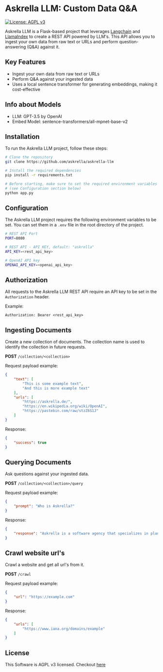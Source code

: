 # Askrella LLM: Custom Data Q&A

[![License: AGPL v3](https://img.shields.io/badge/License-AGPLv3-blue.svg)](https://www.gnu.org/licenses/agpl-3.0)

Askrella LLM is a Flask-based project that leverages [Langchain](https://github.com/hwchase17/langchain) and [LlamaIndex](https://github.com/jerryjliu/llama_index) to create a REST API powered by LLM's. This API allows you to ingest your own data from raw text or URLs and perform question-answering (Q&A) against it.

## Key Features

- Ingest your own data from raw text or URLs
- Perform Q&A against your ingested data
- Uses a local sentence transformer for generating embeddings, making it cost-effective

## Info about Models

- LLM: GPT-3.5 by OpenAI
- Embed Model: sentence-transformers/all-mpnet-base-v2

## Installation

To run the Askrella LLM project, follow these steps:

```bash
# Clone the repository
git clone https://github.com/askrella/askrella-llm

# Install the required dependencies
pip install -r requirements.txt

# Before starting, make sure to set the required environment variables
# (see Configuration section below)
python app.py
```

## Configuration

The Askrella LLM project requires the following environment variables to be set. You can set them in a `.env` file in the root directory of the project.

```bash
# REST API Port
PORT=8080

# REST API - API KEY, default: "askrella"
API_KEY=<rest_api_key>

# OpenAI API key
OPENAI_API_KEY=<openai_api_key>
```

## Authorization

All requests to the Askrella LLM REST API require an API key to be set in the `Authorization` header.

Example:
```
Authorization: Bearer <rest_api_key>
```

## Ingesting Documents

Create a new collection of documents. The collection name is used to identify the collection in future requests.

**POST** `/collection/<collection>`

Request payload example:

```json
{
    "text": [
        "This is some example text",
        "And this is more example text"
    ],
    "urls": [
        "https://askrella.de/",
        "https://en.wikipedia.org/wiki/OpenAI",
        "https://pastebin.com/raw/stzZ6S1J"
    ]
}
```

Response:

```json
{
    "success": true
}
```

## Querying Documents

Ask questions against your ingested data.

**POST** `/collection/<collection>/query`

Request payload example:

```json
{
    "prompt": "Who is Askrella?"
}
```

Response:

```json
{
    "response": "Askrella is a software agency that specializes in planning and developing cloud projects, offering tailored solutions and captivating web design using React.js, Node.js, Flutter, and Golang. They focus on the leading cloud platform, Amazon AWS, to ensure robust and scalable solutions for their clients. Askrella was founded in December 2022 by Steven Hornbogen, Stanislav Hetzel, and Paul Seebach. Their team of skilled professionals provides comprehensive support throughout the entire project lifecycle, including project planning, wireframe and mockup creation, quality assurance testing, deployment, and ongoing maintenance."
}
```

## Crawl website url's

Crawl a website and get all url's from it.

**POST** `/crawl`

Request payload example:

```json
{
    "url": "https://example.com"
}
```

Response:
```json
{
    "urls": [
        "https://www.iana.org/domains/example"
    ]
}
```

## License
This Software is AGPL v3 licensed. Checkout [here](LICENSE)
